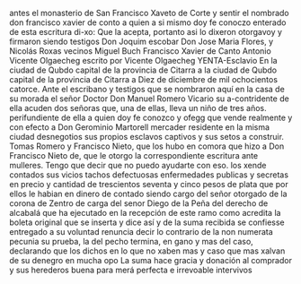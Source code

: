 antes el monasterio de San Francisco Xaveto de Corte y
sentir el nombrado don francisco xavier de conto a quien a si mismo doy fe conoczo enterado de esta escritura di-xo: Que la acepta, portanto asi lo dixeron otorgavoy y firmaron siendo testigos Don Joquim escobar Don Jose
Maria Flores, y Nicolás Roxas vecinos
Miguel Buch
Francisco Xavier de Canto
Antonio Vicente Olgaecheg
escrito por Vicente Olgaecheg
YENTA-Esclavio
En la ciudad de Qubdo capital de la provincia de Citarra a
la ciudad de Qubdo capital de la provincia de Citarra a
Diez de diciembre de mil ochocientos catorce. Ante el escribano y testigos que se nombraron aquí en la casa de su morada el señor Doctor Don Manuel Romero Vicario su a-contridente de ella acuden dos señoras que, una de ellas, lleva un niño de tres años.
perifundiente de ella a quien doy fe conozco y ofegg que vende realmente y con efecto a Don Gerominio Martorell mercader residente en la misma ciudad desnegotios sus propios esclavos captivos y sus setos a construir.
Tomas Romero y Francisco Nieto, que los hubo en comora que hizo a Don Francisco Nieto de, que le otorgo la correspondiente escritura ante mulleres.
Tengo que decir que no puedo ayudarte con eso.
los xende contados sus vicios tachos defectuosas enfermedades publicas y secretas en precio y cantidad de trescientos seventa y cinco pesos de plata que por ellos le habian en dinero de contado siendo cargo del señor otorgado de la corona
de Zentro de carga del senor Diego de la Peña del derecho de alcabalá que ha ejecutado en la recepción de este ramo como acredita la boleta original que se inserta y dice así y de la suma recibida se confiesse entregado
a su voluntad renuncia decir lo contrario de la non numerata pecunia su prueba, la del pecho termina, en gano y mas del caso, declarando que los dichos en lo que no xaben mas y caso que mas xalvan de su denegro en mucha opo
La suma hace gracia y donación al comprador y sus herederos buena para merá perfecta e irrevoable intervivos